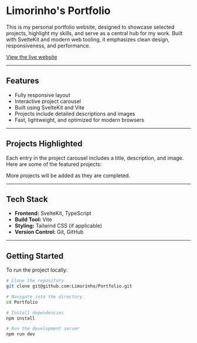 # Limorinho's Portfolio

This is my personal portfolio website, designed to showcase selected projects, highlight my skills, and serve as a central hub for my work. Built with SvelteKit and modern web tooling, it emphasizes clean design, responsiveness, and performance.

[View the live website](https://limorinho.github.io/Portfolio)

---

## Features

- Fully responsive layout
- Interactive project carousel
- Built using SvelteKit and Vite
- Projects include detailed descriptions and images
- Fast, lightweight, and optimized for modern browsers

---

## Projects Highlighted

Each entry in the project carousel includes a title, description, and image. Here are some of the featured projects:

More projects will be added as they are completed.

---

## Tech Stack

- **Frontend:** SvelteKit, TypeScript
- **Build Tool:** Vite
- **Styling:** Tailwind CSS (if applicable)
- **Version Control:** Git, GitHub

---

## Getting Started

To run the project locally:

```bash
# Clone the repository
git clone git@github.com:Limorinho/Portfolio.git

# Navigate into the directory
cd Portfolio

# Install dependencies
npm install

# Run the development server
npm run dev